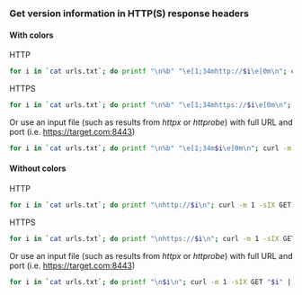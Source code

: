 

### Get version information in HTTP(S) response headers
#### With colors

HTTP
```bash
for i in `cat urls.txt`; do printf "\n%b" "\e[1;34mhttp://$i\e[0m\n"; curl -m 1 -sIX GET "http://$i" | grep -iE 'host:|server:|powered|-asp|version|generator'; done
```

HTTPS
```bash
for i in `cat urls.txt`; do printf "\n%b" "\e[1;34mhttps://$i\e[0m\n"; curl -m 1 -sIX GET "https://$i" | grep -iE 'host:|server:|powered|-asp|version|generator'; done
```

Or use an input file (such as results from _httpx_ or _httprobe_) with full URL and port (i.e. https://target.com:8443)
```bash
for i in `cat urls.txt`; do printf "\n%b" "\e[1;34m$i\e[0m\n"; curl -m 1 -sIX GET "$i" | grep -iE 'host:|server:|powered|-asp|version|generator'; done
```


#### Without colors

HTTP
```bash
for i in `cat urls.txt`; do printf "\nhttp://$i\n"; curl -m 1 -sIX GET "http://$i" | grep -iE 'host:|server:|powered|-asp|version|generator'; done
```

HTTPS
```bash
for i in `cat urls.txt`; do printf "\nhttps://$i\n"; curl -m 1 -sIX GET "https://$i" | grep -iE 'host:|server:|powered|-asp|version|generator'; done
```

Or use an input file (such as results from _httpx_ or _httprobe_) with full URL and port (i.e. https://target.com:8443)
```bash
for i in `cat urls.txt`; do printf "\n$i\n"; curl -m 1 -sIX GET "$i" | grep -iE 'host:|server:|powered|-asp|version|generator'; done
```